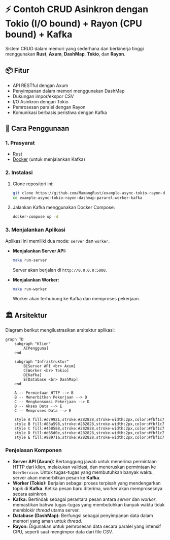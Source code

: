 # ⚡ Contoh CRUD Asinkron dengan Tokio (I/O bound) + Rayon (CPU bound) + Kafka

Sistem CRUD dalam memori yang sederhana dan berkinerja tinggi menggunakan **Rust**, **Axum**, **DashMap**, **Tokio**, dan **Rayon**.

## 📦 Fitur
- API RESTful dengan Axum
- Penyimpanan dalam memori menggunakan DashMap
- Dukungan impor/ekspor CSV
- I/O Asinkron dengan Tokio
- Pemrosesan paralel dengan Rayon
- Komunikasi berbasis peristiwa dengan Kafka

## 🚀 Cara Penggunaan

### 1. Prasyarat
- [Rust](https://www.rust-lang.org/tools/install)
- [Docker](https://docs.docker.com/get-docker/) (untuk menjalankan Kafka)

### 2. Instalasi
1.  Clone repositori ini:
    ```bash
    git clone https://github.com/MamangRust/example-async-tokio-rayon-dashmap-pararel-worker-kafka.git
    cd example-async-tokio-rayon-dashmap-pararel-worker-kafka
    ```
2.  Jalankan Kafka menggunakan Docker Compose:
    ```bash
    docker-compose up -d
    ```

### 3. Menjalankan Aplikasi
Aplikasi ini memiliki dua mode: `server` dan `worker`.

*   **Menjalankan Server API:**
    ```bash
    make run-server
    ```
    Server akan berjalan di `http://0.0.0.0:5000`.

*   **Menjalankan Worker:**
    ```bash
    make run-worker
    ```
    Worker akan terhubung ke Kafka dan memproses pekerjaan.

## 🏛️ Arsitektur

Diagram berikut mengilustrasikan arsitektur aplikasi:

```mermaid
graph TD
    subgraph "Klien"
        A[Pengguna]
    end

    subgraph "Infrastruktur"
        B[Server API <br> Axum]
        C[Worker <br> Tokio]
        D[Kafka]
        E[Database <br> DashMap]
    end

    A -- Permintaan HTTP --> B
    B -- Menerbitkan Pekerjaan --> D
    C -- Mengkonsumsi Pekerjaan --> D
    B -- Akses Data --> E
    C -- Memproses Data --> E

    style A fill:#d79921,stroke:#282828,stroke-width:2px,color:#fbf1c7
    style B fill:#83a598,stroke:#282828,stroke-width:2px,color:#fbf1c7
    style C fill:#458588,stroke:#282828,stroke-width:2px,color:#fbf1c7
    style D fill:#d65d0e,stroke:#282828,stroke-width:2px,color:#fbf1c7
    style E fill:#98971a,stroke:#282828,stroke-width:2px,color:#fbf1c7
```

### Penjelasan Komponen

*   **Server API (Axum):** Bertanggung jawab untuk menerima permintaan HTTP dari klien, melakukan validasi, dan meneruskan permintaan ke `UserService`. Untuk tugas-tugas yang membutuhkan banyak waktu, server akan menerbitkan pesan ke **Kafka**.
*   **Worker (Tokio):** Berjalan sebagai proses terpisah yang mendengarkan topik di **Kafka**. Ketika pesan baru diterima, worker akan memprosesnya secara asinkron.
*   **Kafka:** Bertindak sebagai perantara pesan antara *server* dan *worker*, memastikan bahwa tugas-tugas yang membutuhkan banyak waktu tidak memblokir *thread* utama server.
*   **Database (DashMap):** Berfungsi sebagai penyimpanan data dalam memori yang aman untuk *thread*.
*   **Rayon:** Digunakan untuk pemrosesan data secara paralel yang intensif CPU, seperti saat mengimpor data dari file CSV.